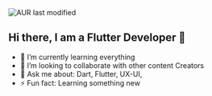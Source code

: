 <img alt="AUR last modified" src="https://img.shields.io/aur/last-modified/hello">

## Hi there, I am a Flutter Developer 👋

- 🌱 I’m currently learning everything
- 👯 I’m looking to collaborate with other content Creators
- 💬 Ask me about: Dart, Flutter, UX-UI,
- ⚡ Fun fact: Learning something new
